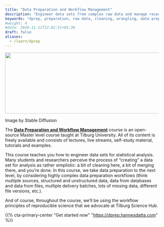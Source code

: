 ```yaml
---
title: "Data Preparation and Workflow Management"
description: "Engineer data sets from complex raw data and manage research projects efficiently."
keywords: "dprep, preparation, raw data, cleaning, wrangling, data preparation, workflow, workflow management"
#weight: 4
#date: 2020-11-11T22:02:51+05:30
draft: false
aliases:
  - /learn/dprep
---
```


<p align = "center">
<img src = "../images/chalk.png" width="600" height="200">
<figcaption> Image by Stable Diffusion </figcaption>
</p>

The **[Data Preparation and Workflow Management](https://dprep.hannesdatta.com)** course is an open-source Master level course taught at Tilburg University. All of its content is freely available and consists of lectures, live streams, self-study material, tutorials and examples.

This course teaches you how to engineer data sets for statistical analysis. Many students and researchers perceive the process of “creating” a data set for analysis as rather simplistic: a bit of cleaning here, a bit of merging there, and you’re done. In this course, we take data preparation to the next level, by considering highly complex data preparation workflows (think multiple sources, structured and unstructured data, data from databases and data from files, multiple delivery batches, lots of missing data, different file versions, etc.).

And of course, throughout the course, we’ll be using the workflow principles of reproducible science that we advocate at Tilburg Science Hub.


{{% cta-primary-center "Get started now" "https://dprep.hannesdatta.com" %}}
